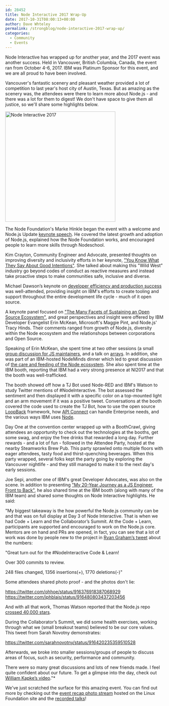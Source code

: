 ```yaml
---
id: 28452
title: Node Interactive 2017 Wrap-Up
date: 2017-10-31T08:00:13+00:00
author: Dave Whteley
permalink: /strongblog/node-interactive-2017-wrap-up/
categories:
  - Community
  - Events
---
```

Node Interactive has wrapped up for another year, and the 2017 event was another success. Held in Vancouver, British Columbia, Canada, the event ran from October 4-6, 2017. IBM was Platinum Sponsor for this event, and we are all proud to have been involved.

Vancouver's fantastic scenery and pleasant weather provided a lot of competition to last year's host city of Austin, Texas. But as amazing as the scenery was, the attendees were there to learn more about Node.js - and there was a lot for them to digest! We don't have space to give them all justice, so we'll share some highlights below.

<!--more-->
<img src="https://strongloop.com/blog-assets/2017/10/nodejs-interactive-2017-cropped.png" alt="Node Interactive 2017" style="width: 350px"/>

The Node Foundation's Marke Hinkle began the event with a welcome and Node.js Update [keynote speech](https://www.youtube.com/watch?v=glB15kDpMl0&index=1&list=PLfMzBWSH11xa-iNnQG2555lgi4574nZOh). He covered the latest growth and adoption of Node.js, explained how the Node Foundation works, and encouraged people to learn more skills through Nodeschool.

Kim Crayton, Community Engineer and Advocate, presented thoughts on improving diversity and inclusivity efforts in her keynote, ["You Know What They Say About Good Intentions"](https://www.youtube.com/watch?v=3y-EdNNkcsM&index=2&list=PLfMzBWSH11xa-iNnQG2555lgi4574nZOh). She talked about making this "Wild West" industry go beyond codes of conduct as reactive measures and instead take proactive steps to make communities safe, inclusive and diverse.

Michael Dawson’s keynote on [developer efficiency and production success](https://www.youtube.com/watch?v=p5CwaqqEUoc&index=3&list=PLfMzBWSH11xa-iNnQG2555lgi4574nZOh) was well-attended, providing insight on IBM's efforts to create tooling  and support throughout the entire development life cycle - much of it open source. 

A keynote panel focused on ["The Many Facets of Sustaining an Open Source Ecosystem"](https://www.youtube.com/watch?v=FSB--SoTuHU&index=5&list=PLfMzBWSH11xa-iNnQG2555lgi4574nZOh), and great perspectives and insight were offered by IBM Developer Evangelist Erin McKean, Microsoft's  Maggie Pint, and Node.js' Tracy Hinds. Their comments ranged from growth of Node.js, diversity within the Node ecosystem and the relationshops between corporations and Open Source.

Speaking of Erin McKean, she spent time at two other sessions (a small [group discussion for JS maintainers](https://nina17.sched.com/event/CZbf/maintainer-burden-group-therapy-jory-burson-bocoup-tracy-hinds-nodejs-erin-mckean-ibm), and a talk on [arrays](https://www.youtube.com/watch?v=sRUHJJugU9s&index=11&list=PLfMzBWSH11xa-iNnQG2555lgi4574nZOh). In addition, she was part of an IBM-hosted NodeMinds dinner which led to great discussion of [the care and feeding of the Node ecosystem](https://medium.com/@Kevin_J_Allen/nodeminds-care-and-feeding-of-the-node-js-ecosystem-626b48d5a284). She also spent time at the IBM booth, reporting that IBM had a very strong presence at NI2017 and that the booth was well-trafficked. 

The booth showed off how a TJ Bot used Node-RED and IBM's Watson to study Twitter mentions of #NodeInteractive. The bot assessed the sentiment and then displayed it with a specific color on a top-mounted light and an arm movement if it was a positive tweet. Conversations at the booth covered the code used to create the TJ Bot, how to use the open source [LoopBack](www.loopback.io) framework, how [API Connect](https://developer.ibm.com/apiconnect/getting-started/) can handle Enterprise needs, and the various ways IBM uses [Node](https://developer.ibm.com/node/).

Day One at the convention center wrapped up with a BoothCrawl, giving attendees an opportunity to check out the technologies at the booths, get some swag, and enjoy the free drinks that rewarded a long day. Further rewards - and a lot of fun - followed in the Attendee Party, hosted at the nearby Steamworks Brew Pub. This party sprawled onto multiple floors with eager attendees, tasty food and thirst-quenching beverages. When this party wrapped, several folks kept the party going by exploring the Vancouver nightlife - and they still managed to make it to the next day's early sessions.

Joe Sepi, another one of IBM's great Developer Advocates, was also on the scene. In addition to presenting ["My 20-Year Journey as a JS Engineer, Front to Back"](https://www.youtube.com/watch?v=9BDn6HYmgWc&index=12&list=PLfMzBWSH11xa-iNnQG2555lgi4574nZOh), he also shared time at the IBM booth (along with many of the IBM team) and shared some thoughts on Node Interactive highlights. He said:

"My biggest takeaway is the how powerful the Node.js community can be and that was on full display at Day 3 of Node Interactive. That is when we had Code + Learn and the Collaborator’s Summit. At the Code + Learn, participants are supported and encouraged to work on the Node.js core. Mentors are on hand and PRs are opened, in fact, you can see that a lot of work was done by people new to the project in [Ryan Graham’s tweet](https://twitter.com/rmgraham/status/916454911054721025) about the numbers:

"Great turn out for the #NodeInteractive Code & Learn! 

Over 300 commits to review. 

248 files changed, 1356 insertions(+), 1770 deletions(-)"

Some attendees shared photo proof - and the photos don't lie:

https://twitter.com/ohhoe/status/916376918387068929
https://twitter.com/jphblais/status/916480803437203456

And with all that work, Thomas Watson reported that the Node.js repo [crossed 40,000 stars](https://twitter.com/wa7son/status/916384621293486080).

During the Collaborator’s Summit, we did some health exercises, working through what we (small breakout teams) believed to be our core values. This tweet from Sarah Novotny demonstrates:

https://twitter.com/sarahnovotny/status/916420235359510528

Afterwards, we broke into smaller sessions/groups of people to discuss areas of focus, such as security, performance and community.

There were so many great discussions and lots of new friends made. I feel quite confident about our future. To get a glimpse into the day, check out [William Kapke’s video](https://youtu.be/WVv10H_Np1c)."*


We've just scratched the surface for this amazing event. You can find out more by checking out the [event recap photo stream](http://events.linuxfoundation.org/events/node-interactive) hosted on the Linux Foundation site and the [recorded talks](https://www.youtube.com/playlist?list=PLfMzBWSH11xa-iNnQG2555lgi4574nZOh)!
